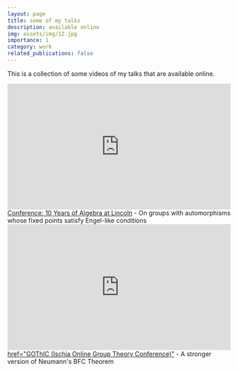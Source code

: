 ```yaml
---
layout: page
title: some of my talks
description: available online
img: assets/img/12.jpg
importance: 1
category: work
related_publications: false
---
```


This is a collection of some videos of my talks that are available online. <i class="fa-solid fa-file-video">‌</i>

<div style="max-width:1024px">
  <div style="position:relative;height:0;padding-bottom:56.25%">
      <iframe width="560" height="315" src="https://www.youtube.com/embed/xf-S35NIJz0?si=_37A2e3bZ6ZejJpz" title="YouTube video player" style="position:absolute;left:0;top:0;width:100%;height:100%" frameborder="0" scrolling="no" allowfullscreen>
      </iframe>
  </div>
</div>
<div class="caption">
    <a href="https://ysantosrego.github.io/files/EK-Algebra10/index.html">Conference: 10 Years of Algebra at Lincoln</a> - On groups with automorphisms whose fixed points satisfy Engel-like conditions 
</div>

<div style="max-width:1024px">
    <div style="position:relative;height:0;padding-bottom:56.25%">
      <iframe src="https://drive.google.com/file/d/1wsSrGHpxhsOIuGXIfsfdxzR6Z9-wLplj/view" width="1024px" height="576px" title="L'algèbre" style="position:absolute;left:0;top:0;width:100%;height:100%" frameborder="0" scrolling="no" allowfullscreen>
      </iframe>
   </div>
</div>
<div class="caption">
    <a href="https://ysantosrego.github.io/files/EK-Algebra10/index.html">href="GOThIC (Ischia Online Group Theory Conference)"</a> - A stronger version of Neumann's BFC Theorem
</div>